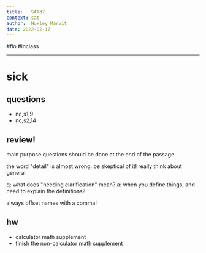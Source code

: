 ```yaml
---
title:   SATd7
context: sat
author:  Huxley Marvit
date: 2022-02-17
---
```


#flo  #inclass 

***

# sick

## questions
- nc,s1,9
- nc,s2,14

## review!

main purpose questions should be done at the end of the passage

the word "detail" is almost wrong. be skeptical of it!
really think about general

q: what does "needing clarification" mean?
a: when you define things, and need to explain the definitions?

always offset names with a comma!

## hw 
- calculator math supplement
- finish the non-calculator math supplement










